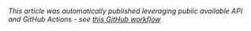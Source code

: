 
###### This article was automatically published leveraging public available API and GitHub Actions - see [this GitHub workflow](https://github.com/Zolletta/readings/tree/main/.github/workflows)
